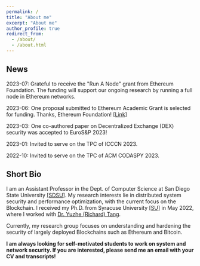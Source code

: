 ```yaml
---
permalink: /
title: "About me"
excerpt: "About me"
author_profile: true
redirect_from: 
  - /about/
  - /about.html
---
```


News
----
2023-07: Grateful to receive the "Run A Node" grant from Ethereum Foundation. The funding will support our ongoing research by running a full node in Ethereum networks. 

2023-06: One proposal submitted to Ethereum Academic Grant is selected for funding. Thanks, Ethereum Foundation! [[Link]](https://blog.ethereum.org/2023/06/28/academic-grants-round-23)

2023-03: One co-authored paper on Decentralized Exchange (DEX) security was accepted to EuroS&P 2023!

2023-01: Invited to serve on the TPC of ICCCN 2023.

2022-10: Invited to serve on the TPC of ACM CODASPY 2023.



Short Bio
----
I am an Assistant Professor in the Dept. of Computer Science at San Diego State University [[SDSU]](https://cs.sdsu.edu/). My research interests lie in distributed system security and performance optimization, with the current focus on the Blockchain. I received my Ph.D. from Syracuse University [[SU]](http://eng-cs.syr.edu/our-departments/electrical-engineering-and-computer-science) in May 2022, where I worked with [Dr. Yuzhe (Richard) Tang](http://tristartom.github.io/). 

Currently, my research group focuses on understanding and hardening the security of largely deployed Blockchains such as Ethereum and Bitcoin.

 **I am always looking for self-motivated students to work on system and network security. If you are interested, please send me an email with your CV and transcripts!** 




